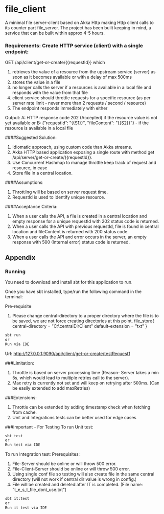 # file_client
A minimal file server-client based on Akka Http making Http client calls to its counter part file_server.
The project has been built keeping in mind, a service that can be built within approx 4-5 hours.

###  Requirements: Create HTTP service (client) with a single endpoint:

GET /api/client/get-or-create/{{requestId}}
which
1. retrieves the value of a resource from the upstream service (server) as soon as it becomes available or with a delay of max 500ms
2. stores the value in a file
3. no longer calls the server if a resources is available in a local file and responds with the value
from that file
4. client service should throttle requests for a specific resource (as per server rate limit - never
more than 2 requests / second / resource)
5. The endpoint responds immediately with either

Output:
A:
HTTP response code 202 (Accepted) if the resource value is not yet available
or B:
{"requestId”: "{{S1}}", "fileContent": "{{S2}}"} - if the resource is available in a local file

####Suggested Solution:
1. Idiomatic approach, using custom code than Akka streams.
2. Akka HTTP based application exposing a single route with method get /api/server/get-or-create/{{requestId}}.
3. Use Concurrent Hashmap to manage throttle keep track of request and resource, in case 
4. Store file in a central location.

####Assumptions:
1. Throttling will be based on server request time.
2. RequestId is used to identify unique resource.

####Acceptance Criteria:
1. When a user calls the API, a file is created in a central location and empty response for a unique requestId with 202 status code is returned.
2. When a user calls the API with previous requestId, file is found in central location and fileContent is returned with 200 status code. 
3. When a user calls the API and error occurs in the server, an empty response with 500 (Internal error) status code is returned.


## Appendix

### Running

You need to download and install sbt for this application to run.

Once you have sbt installed, type/run the following command in the terminal:

Pre-requisite
1. Please change central-directory to a proper directory where the file is to be saved, we are not force creating directories at this point.
   file_store{
   central-directory = "C:\\centralDirClient"
   default-extension = "txt"
   }

```bash
sbt run
or
Run via IDE
```
Url: http://127.0.0.1:9090/api/client/get-or-create/testRequest1

###Limitation:
1. Throttle is based on server processing time (Reason- Server takes a min 5s, which would lead to multiple retries call to the server).
2. Max retry is currently not set and will keep on retrying after 500ms. (Can be easily extended to add maxRetries)

###Extensions:
1. Throttle can be extended by adding timestamp check when fetching from cache.
2. Unit and Integrations tests can be better used for edge cases.


###Important - For Testing
To run Unit test:
```bash
sbt test
or
Run test via IDE
```

To run Integration test:
Prerequisites:
1. File-Server should be online or will throw 500 error. 
2. File-Client-Server should be online or will throw 500 error.
3. Using single conf file so testing will also create file in the same central directory (will not work if central dir value is wrong in config.)
4. File will be created and deleted after IT is completed. (File name: "t_e_s_t_file_dont_use.txt")
```bash
sbt it:test
or
Run it test via IDE
```

